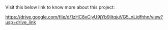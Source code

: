 Visit this below link to know more about this project:

https://drive.google.com/file/d/1zHC8xCjvU9jYb9iltqjuVG5_nLidfhhn/view?usp=drive_link
